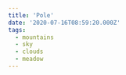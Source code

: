 ```yaml
---
title: 'Pole'
date: '2020-07-16T08:59:20.000Z'
tags:
  - mountains
  - sky
  - clouds
  - meadow
---
```


